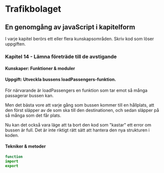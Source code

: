 # Trafikbolaget
## En genomgång av javaScript i kapitelform
I varje kapitel berörs ett eller flera kunskapsområden. Skriv kod som löser uppgiften.
### Kapitel 14 - Lämna företräde till de avstigande
#### Kunskaper: Funktioner & moduler
#### Uppgift: Utveckla bussens loadPassengers-funktion.
För närvarande är loadPassengers en funktion som tar emot så många passagerar bussen kan.

Men det bästa vore att varje gång som bussen kommer till en hållplats, att den först släpper av de som ska till den destinationen, och sedan släpper på så många som det får plats.

Nu kan det också vara läge att ta bort den kod som "kastar" ett error om bussen är full. Det är inte riktigt rätt sätt att hantera den nya strukturen i koden.

#### Tekniker & metoder
```javascript
function
import
export
``` 